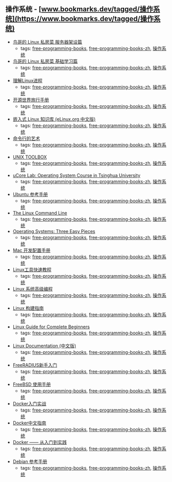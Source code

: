 操作系统 - [www.bookmarks.dev/tagged/操作系统](https://www.bookmarks.dev/tagged/操作系统)
---
* [鸟哥的 Linux 私房菜 服务器架设篇](http://cn.linux.vbird.org/linux_server/)
    * tags: [free-programming-books](../tagged/free-programming-books.md), [free-programming-books-zh](../tagged/free-programming-books-zh.md), [操作系统](../tagged/操作系统.md)
* [鸟哥的 Linux 私房菜 基础学习篇](http://cn.linux.vbird.org/linux_basic/linux_basic.php)
    * tags: [free-programming-books](../tagged/free-programming-books.md), [free-programming-books-zh](../tagged/free-programming-books-zh.md), [操作系统](../tagged/操作系统.md)
* [理解Linux进程](https://github.com/tobegit3hub/understand_linux_process)
    * tags: [free-programming-books](../tagged/free-programming-books.md), [free-programming-books-zh](../tagged/free-programming-books-zh.md), [操作系统](../tagged/操作系统.md)
* [开源世界旅行手册](http://i.linuxtoy.org/docs/guide/index.html)
    * tags: [free-programming-books](../tagged/free-programming-books.md), [free-programming-books-zh](../tagged/free-programming-books-zh.md), [操作系统](../tagged/操作系统.md)
* [嵌入式 Linux 知识库 (eLinux.org 中文版)](https://tinylab.gitbooks.io/elinux/content/zh/)
    * tags: [free-programming-books](../tagged/free-programming-books.md), [free-programming-books-zh](../tagged/free-programming-books-zh.md), [操作系统](../tagged/操作系统.md)
* [命令行的艺术](https://github.com/jlevy/the-art-of-command-line/blob/master/README-zh.md)
    * tags: [free-programming-books](../tagged/free-programming-books.md), [free-programming-books-zh](../tagged/free-programming-books-zh.md), [操作系统](../tagged/操作系统.md)
* [UNIX TOOLBOX](http://cb.vu/unixtoolbox_zh_CN.xhtml)
    * tags: [free-programming-books](../tagged/free-programming-books.md), [free-programming-books-zh](../tagged/free-programming-books-zh.md), [操作系统](../tagged/操作系统.md)
* [uCore Lab: Operating System Course in Tsinghua University](https://www.gitbook.com/book/objectkuan/ucore-docs/details)
    * tags: [free-programming-books](../tagged/free-programming-books.md), [free-programming-books-zh](../tagged/free-programming-books-zh.md), [操作系统](../tagged/操作系统.md)
* [Ubuntu 参考手册 ](http://wiki.ubuntu.org.cn/UbuntuManual)
    * tags: [free-programming-books](../tagged/free-programming-books.md), [free-programming-books-zh](../tagged/free-programming-books-zh.md), [操作系统](../tagged/操作系统.md)
* [The Linux Command Line](http://billie66.github.io/TLCL/index.html)
    * tags: [free-programming-books](../tagged/free-programming-books.md), [free-programming-books-zh](../tagged/free-programming-books-zh.md), [操作系统](../tagged/操作系统.md)
* [Operating Systems: Three Easy Pieces](http://pages.cs.wisc.edu/~remzi/OSTEP/)
    * tags: [free-programming-books](../tagged/free-programming-books.md), [free-programming-books-zh](../tagged/free-programming-books-zh.md), [操作系统](../tagged/操作系统.md)
* [Mac 开发配置手册](https://aaaaaashu.gitbooks.io/mac-dev-setup/content/)
    * tags: [free-programming-books](../tagged/free-programming-books.md), [free-programming-books-zh](../tagged/free-programming-books-zh.md), [操作系统](../tagged/操作系统.md)
* [Linux工具快速教程](https://github.com/me115/linuxtools_rst)
    * tags: [free-programming-books](../tagged/free-programming-books.md), [free-programming-books-zh](../tagged/free-programming-books-zh.md), [操作系统](../tagged/操作系统.md)
* [Linux 系统高级编程](http://sourceforge.net/projects/elpi/)
    * tags: [free-programming-books](../tagged/free-programming-books.md), [free-programming-books-zh](../tagged/free-programming-books-zh.md), [操作系统](../tagged/操作系统.md)
* [Linux 构建指南](http://works.jinbuguo.com/lfs/lfs62/index.html)
    * tags: [free-programming-books](../tagged/free-programming-books.md), [free-programming-books-zh](../tagged/free-programming-books-zh.md), [操作系统](../tagged/操作系统.md)
* [Linux Guide for Complete Beginners](http://happypeter.github.io/LGCB/book/)
    * tags: [free-programming-books](../tagged/free-programming-books.md), [free-programming-books-zh](../tagged/free-programming-books-zh.md), [操作系统](../tagged/操作系统.md)
* [Linux Documentation (中文版)](https://tinylab.gitbooks.io/linux-doc/content/zh-cn/)
    * tags: [free-programming-books](../tagged/free-programming-books.md), [free-programming-books-zh](../tagged/free-programming-books-zh.md), [操作系统](../tagged/操作系统.md)
* [FreeRADIUS新手入门](http://freeradius.akagi201.org)
    * tags: [free-programming-books](../tagged/free-programming-books.md), [free-programming-books-zh](../tagged/free-programming-books-zh.md), [操作系统](../tagged/操作系统.md)
* [FreeBSD 使用手册](http://www.freebsd.org/doc/zh_CN.UTF-8/books/handbook/)
    * tags: [free-programming-books](../tagged/free-programming-books.md), [free-programming-books-zh](../tagged/free-programming-books-zh.md), [操作系统](../tagged/操作系统.md)
* [Docker入门实战](http://yuedu.baidu.com/ebook/d817967416fc700abb68fca1)
    * tags: [free-programming-books](../tagged/free-programming-books.md), [free-programming-books-zh](../tagged/free-programming-books-zh.md), [操作系统](../tagged/操作系统.md)
* [Docker中文指南](https://github.com/widuu/chinese_docker)
    * tags: [free-programming-books](../tagged/free-programming-books.md), [free-programming-books-zh](../tagged/free-programming-books-zh.md), [操作系统](../tagged/操作系统.md)
* [Docker —— 从入门到实践](https://github.com/yeasy/docker_practice)
    * tags: [free-programming-books](../tagged/free-programming-books.md), [free-programming-books-zh](../tagged/free-programming-books-zh.md), [操作系统](../tagged/操作系统.md)
* [Debian 参考手册 ](http://man.chinaunix.net/linux/debian/reference/reference.zh-cn.html)
    * tags: [free-programming-books](../tagged/free-programming-books.md), [free-programming-books-zh](../tagged/free-programming-books-zh.md), [操作系统](../tagged/操作系统.md)
